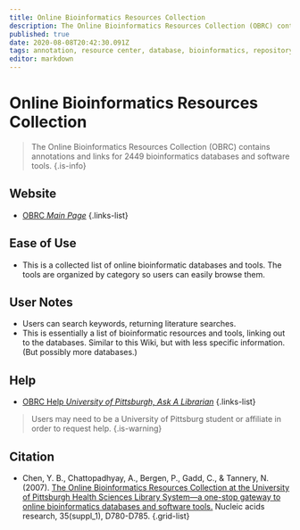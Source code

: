 ```yaml
---
title: Online Bioinformatics Resources Collection
description: The Online Bioinformatics Resources Collection (OBRC) contains annotations and links for 2449 bioinformatics databases and software tools.
published: true
date: 2020-08-08T20:42:30.091Z
tags: annotation, resource center, database, bioinformatics, repository, toolbox
editor: markdown
---
```


# Online Bioinformatics Resources Collection

> The Online Bioinformatics Resources Collection (OBRC) contains annotations and links for 2449 bioinformatics databases and software tools. 
{.is-info}



## Website

- [OBRC *Main Page*](https://www.hsls.pitt.edu/obrc/)
{.links-list}

## Ease of Use

- This is a collected list of online bioinformatic databases and tools. The tools are organized by category so users can easily browse them.

## User Notes

- Users can search keywords, returning literature searches. 
- This is essentially a list of bioinformatic resources and tools, linking out to the databases. Similar to this Wiki, but with less specific information. (But possibly more databases.)

## Help

- [OBRC Help *University of Pittsburgh, Ask A Librarian*](https://www.hsls.pitt.edu/ask-a-librarian)
{.links-list}

> Users may need to be a University of Pittsburg student or affiliate in order to request help.
{.is-warning}

## Citation 

- Chen, Y. B., Chattopadhyay, A., Bergen, P., Gadd, C., & Tannery, N. (2007). [The Online Bioinformatics Resources Collection at the University of Pittsburgh Health Sciences Library System—a one-stop gateway to online bioinformatics databases and software tools.](https://academic.oup.com/nar/article/35/suppl_1/D780/1092012) Nucleic acids research, 35(suppl_1), D780-D785.
{.grid-list}

